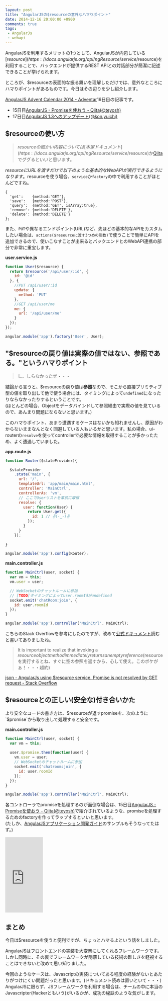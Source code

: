 ```yaml
---
layout: post
title: "AngularJSの$resourceの意外なハマりポイント"
date: 2014-12-16 20:00:00 +0900
comments: true
tags: 
 - AngularJs
 - webapi
---
```


AngularJSを利用するメリットの1つとして、AngularJSが内包している[$resource](https://docs.angularjs.org/api/ngResource/service/$resource)を利用することで、バックエンドが提供するREST APIとの対話部分が簡潔に記述できることが挙げられます。

ところが、$resourceの表面的な振る舞いを理解しただけでは、意外なところにハマりポイントがあるものです。今日はその辺りを少し紹介します。

<!-- more -->

[AngularJS Advent Calendar 2014 - Adventar](http://www.adventar.org/calendars/350)16日目の記事です。

* 15日目[AngularJS - Promiseを使おう - Qiita(@teyosh)](http://qiita.com/teyosh/items/d7d3c17f954318c88882)
* 17日目[AngularJS 1.3へのアップデート(@kon.yuichi)](https://note.mu/konpyu/n/n1eb6c13c69d6)

## $resourceの使い方

> $resourceの細かい内容については[本家ドキュメント](https://docs.angularjs.org/api/ngResource/service/$resource)か[Qiita](http://qiita.com/search?utf8=%E2%9C%93&sort=rel&q=angular+%24resource)でググるといいと思います。  

$resourceにURLを渡すだけで以下のような基本的なWebAPIが実行できるようになります。$resourceを使う場合、`service`か`factory`の中で利用することがほとんどですね。

```
{ 
  'get':    {method:'GET'},
  'save':   {method:'POST'},
  'query':  {method:'GET', isArray:true},
  'remove': {method:'DELETE'},
  'delete': {method:'DELETE'}
};
```

また、`PUT`や異なるエンドポイント(URL)など、先ほどの基本的なAPIをカスタムしたい場合は、`actions($resourceに渡す3つめの引数)`で使うことで簡単にAPIを追加できるので、使いこなすことが出来るとバックエンドとのWebAPI連携の部分で非常に重宝します。

**user.service.js**
```js
function User($resource) {
  return $resource('/api/user/:id', {
    id: '@id'
  }, {
    //PUT /api/user/:id
    updata: {
      method: 'PUT'
    },
    //GET /api/user/me
    me: {
      url: '/api/user/me'
    }
  });
});

angular.module('app').factory('User', User);
```

## "$resourceの戻り値は実際の値ではない、参照である。"というハマりポイント

> し、しらなかったぜ・・・

結論から言うと、$resourceの戻り値は**参照**なので、そこから直接プリミティブ型の値を取り出して他で使う場合には、タイミングによって`undefined`になったりならなかったりするということです。  
(ほとんどの場合、Objectをデータバインドして参照経由で実際の値を見ているので、あんまり問題にならないと思います。)

このハマりポイント、あまり遭遇するケースはないかも知れませんし、原因がわからないままなんとなく回避している人もいるかと思います。私の場合、ui-routerの`resolve`を使ってcontrollerで必要な情報を取得することが多かったため、よく遭遇していました。

**app.route.js**
```js
function Router($stateProvider){

  $stateProvider
    .state('main', {
      url: '/',
      templateUrl: 'app/main/main.html',
      controller: 'MainCtrl',
      controllerAs: 'vm',
      // ここでUserリストを事前に取得
      resolve: {
        user: function(User) {
          return User.get({
            id: 1 // ✌(-‿-)✌
          });
        }
      }
    });
    
}

angular.module('app').config(Router);
```

**main.controller.js**
```js
function MainCtrl(user, socket) {
  var vm = this;
  vm.user = user;

  // WebSocketのチャットルームに参加
  // [TODO]タイミングによってuser.roomIdがundefined
  socket.emit('chatRoom:join', {
    id: user.roomId
  });
}

angular.module('app').controller('MainCtrl', MainCtrl);
```

こちらのStack Overflowを参考にしたのですが、改めて[公式ドキュメント](https://docs.angularjs.org/api/ngResource/service/$resource#usage_returns)読むと書いてありましたね。

> It is important to realize that invoking a $resource object method immediately returns an empty reference  
> ($resourceを実行するとね、すぐに空の参照を返すから、心して使え。このボケがぁ！・・・超約)

[json - AngularJs using $resource service. Promise is not resolved by GET request - Stack Overflow](http://stackoverflow.com/questions/20008244/angularjs-using-resource-service-promise-is-not-resolved-by-get-request/20008380?stw=2#20008380)

## $resourceとの正しい(安全な)付き合いかた

より安全なコードの書き方は、$resourceが返すpromiseを、次のように`$promise`から取り出して処理すると安全です。

**main.controller.js**
```js
function MainCtrl(user, socket) {
  var vm = this;
  
  user.$promise.then(function(user) {
    vm.user = user;
    // WebSocketのチャットルームに参加
    socket.emit('chatroom:join', {
      id: user.roomId
    });
  });
}

angular.module('app').controller('MainCtrl', MainCtrl);
```

各コントローラでpromiseを処理するのが面倒な場合は、15日目[AngularJS - Promiseを使おう - Qiita(@teyosh)](http://qiita.com/teyosh/items/d7d3c17f954318c88882)で紹介されているような、promiseを処理するためのfactoryを作ってラップするといいと思います。  
(たしか、[AngularJSアプリケーション開発ガイド](http://www.amazon.co.jp/gp/product/4873116678/ref=as_li_qf_sp_asin_tl?ie=UTF8&camp=247&creative=1211&creativeASIN=4873116678&linkCode=as2&tag=mitsuruog-22)のサンプルもそうなってたはず。)

<iframe src="http://rcm-fe.amazon-adsystem.com/e/cm?t=mitsuruog-22&o=9&p=8&l=as1&asins=4873116678&ref=qf_sp_asin_til&fc1=000000&IS2=1&lt1=_blank&m=amazon&lc1=0000FF&bc1=000000&bg1=FFFFFF&f=ifr" style="width:120px;height:240px;" scrolling="no" marginwidth="0" marginheight="0" frameborder="0"></iframe>

## まとめ

今日は$resourceを使うと便利ですが、ちょっとハマるよという話をしました。

AngularJSはフロントエンドの実装を大変楽にしてくれるフレームワークです。しかし同時に、その裏でフレームワークが隠蔽している技術の難しさを軽視することはできないと改めて思い知りました。

今回のようなケースは、Javascriptの実装についてある程度の経験がないとあたりがつけにくい問題だったと思います。(ドキュメント読めは置いといて・・・)  
AngularJSに限らず、JSフレームワークを利用する場合は、チームの中に本当のJavascripter(Hackerともいう)がいるかが、成功の秘訣のような気がします。

